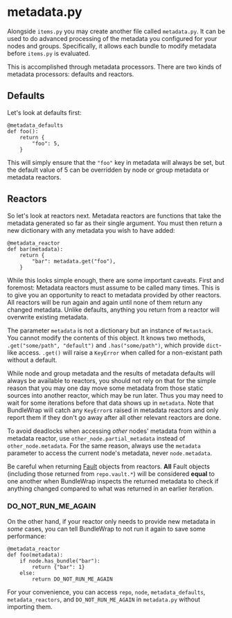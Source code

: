 # metadata.py

Alongside `items.py` you may create another file called `metadata.py`. It can be used to do advanced processing of the metadata you configured for your nodes and groups. Specifically, it allows each bundle to modify metadata before `items.py` is evaluated.

This is accomplished through metadata processors. There are two kinds of metadata processors: defaults and reactors.


## Defaults

Let's look at defaults first:

	@metadata_defaults
	def foo():
	    return {
	        "foo": 5,
	    }

This will simply ensure that the `"foo"` key in metadata will always be set, but the default value of 5 can be overridden by node or group metadata or metadata reactors.


## Reactors

So let's look at reactors next. Metadata reactors are functions that take the metadata generated so far as their single argument. You must then return a new dictionary with any metadata you wish to have added:

	@metadata_reactor
	def bar(metadata):
	    return {
	        "bar": metadata.get("foo"),
	    }

While this looks simple enough, there are some important caveats. First and foremost: Metadata reactors must assume to be called many times. This is to give you an opportunity to react to metadata provided by other reactors. All reactors will be run again and again until none of them return any changed metadata. Unlike defaults, anything you return from a reactor will overwrite existing metadata.

The parameter `metadata` is not a dictionary but an instance of `Metastack`. You cannot modify the contents of this object. It knows two methods, `.get("some/path", "default")` and `.has("some/path")`, which provide `dict`-like access. `.get()` will raise a `KeyError` when called for a non-existant path without a default.

While node and group metadata and the results of metadata defaults will always be available to reactors, you should not rely on that for the simple reason that you may one day move some metadata from those static sources into another reactor, which may be run later. Thus you may need to wait for some iterations before that data shows up in `metadata`. Note that BundleWrap will catch any `KeyError`s raised in metadata reactors and only report them if they don't go away after all other relevant reactors are done.

To avoid deadlocks when accessing *other* nodes' metadata from within a metadata reactor, use `other_node.partial_metadata` instead of `other_node.metadata`. For the same reason, always use the `metadata` parameter to access the current node's metadata, never `node.metadata`.

<div class="alert alert-danger">Be careful when returning <a href="../../guide/api#bundlewraputilsfault">Fault</a> objects from reactors. <strong>All</strong> Fault objects (including those returned from <code>repo.vault.*</code>) will be considered <strong>equal</strong> to one another when BundleWrap inspects the returned metadata to check if anything changed compared to what was returned in an earlier iteration.</div>


### DO_NOT_RUN_ME_AGAIN

On the other hand, if your reactor only needs to provide new metadata in *some* cases, you can tell BundleWrap to not run it again to save some performance:

	@metadata_reactor
	def foo(metadata):
	    if node.has_bundle("bar"):
	        return {"bar": 1}
	    else:
	        return DO_NOT_RUN_ME_AGAIN


<div class="alert alert-info">For your convenience, you can access <code>repo</code>, <code>node</code>, <code>metadata_defaults</code>, <code>metadata_reactors</code>, and <code>DO_NOT_RUN_ME_AGAIN</code> in <code>metadata.py</code> without importing them.</div>
